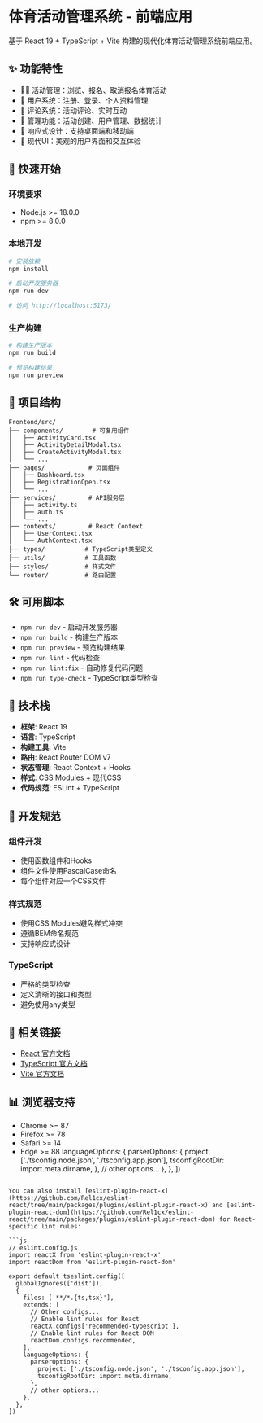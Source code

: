 # 体育活动管理系统 - 前端应用

基于 React 19 + TypeScript + Vite 构建的现代化体育活动管理系统前端应用。

## ✨ 功能特性

- 🏃‍♂️ 活动管理：浏览、报名、取消报名体育活动
- 👥 用户系统：注册、登录、个人资料管理
- 💬 评论系统：活动评论、实时互动
- 👑 管理功能：活动创建、用户管理、数据统计
- 📱 响应式设计：支持桌面端和移动端
- 🎨 现代UI：美观的用户界面和交互体验

## 🚀 快速开始

### 环境要求
- Node.js >= 18.0.0
- npm >= 8.0.0

### 本地开发

```bash
# 安装依赖
npm install

# 启动开发服务器
npm run dev

# 访问 http://localhost:5173/
```

### 生产构建

```bash
# 构建生产版本
npm run build

# 预览构建结果
npm run preview
```

## 📁 项目结构

```
Frontend/src/
├── components/        # 可复用组件
│   ├── ActivityCard.tsx
│   ├── ActivityDetailModal.tsx
│   ├── CreateActivityModal.tsx
│   └── ...
├── pages/            # 页面组件
│   ├── Dashboard.tsx
│   ├── RegistrationOpen.tsx
│   └── ...
├── services/         # API服务层
│   ├── activity.ts
│   ├── auth.ts
│   └── ...
├── contexts/         # React Context
│   ├── UserContext.tsx
│   └── AuthContext.tsx
├── types/           # TypeScript类型定义
├── utils/           # 工具函数
├── styles/          # 样式文件
└── router/          # 路由配置
```

## 🛠️ 可用脚本

- `npm run dev` - 启动开发服务器
- `npm run build` - 构建生产版本
- `npm run preview` - 预览构建结果
- `npm run lint` - 代码检查
- `npm run lint:fix` - 自动修复代码问题
- `npm run type-check` - TypeScript类型检查

## 🎯 技术栈

- **框架**: React 19
- **语言**: TypeScript
- **构建工具**: Vite
- **路由**: React Router DOM v7
- **状态管理**: React Context + Hooks
- **样式**: CSS Modules + 现代CSS
- **代码规范**: ESLint + TypeScript

## 🔧 开发规范

### 组件开发
- 使用函数组件和Hooks
- 组件文件使用PascalCase命名
- 每个组件对应一个CSS文件

### 样式规范
- 使用CSS Modules避免样式冲突
- 遵循BEM命名规范
- 支持响应式设计

### TypeScript
- 严格的类型检查
- 定义清晰的接口和类型
- 避免使用any类型

## 🔗 相关链接

- [React 官方文档](https://react.dev/)
- [TypeScript 官方文档](https://www.typescriptlang.org/)
- [Vite 官方文档](https://vitejs.dev/)

## 📊 浏览器支持

- Chrome >= 87
- Firefox >= 78
- Safari >= 14
- Edge >= 88
    languageOptions: {
      parserOptions: {
        project: ['./tsconfig.node.json', './tsconfig.app.json'],
        tsconfigRootDir: import.meta.dirname,
      },
      // other options...
    },
  },
])
```

You can also install [eslint-plugin-react-x](https://github.com/Rel1cx/eslint-react/tree/main/packages/plugins/eslint-plugin-react-x) and [eslint-plugin-react-dom](https://github.com/Rel1cx/eslint-react/tree/main/packages/plugins/eslint-plugin-react-dom) for React-specific lint rules:

```js
// eslint.config.js
import reactX from 'eslint-plugin-react-x'
import reactDom from 'eslint-plugin-react-dom'

export default tseslint.config([
  globalIgnores(['dist']),
  {
    files: ['**/*.{ts,tsx}'],
    extends: [
      // Other configs...
      // Enable lint rules for React
      reactX.configs['recommended-typescript'],
      // Enable lint rules for React DOM
      reactDom.configs.recommended,
    ],
    languageOptions: {
      parserOptions: {
        project: ['./tsconfig.node.json', './tsconfig.app.json'],
        tsconfigRootDir: import.meta.dirname,
      },
      // other options...
    },
  },
])
```
